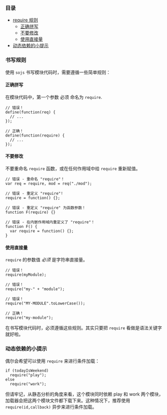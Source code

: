 ### 目录

* [require 规则](#rules)
    * [正确拼写](#)
    * [不要修改](#)
    * [使用直接量](#)
* [动态依赖的小提示](#)

### 书写规则

使用 `sojs` 书写模块代码时，需要遵循一些简单规则：

#### 正确拼写

在模块代码中，第一个参数 必须 命名为 `require`.

    // 错误！
    define(function(req) {
      // ...
    });

    // 正确！
    define(function(require) {
      // ...
    });

#### 不要修改

不要重命名 `require` 函数，或在任何作用域中给 `require` 重新赋值。

    // 错误 - 重命名 "require"！
    var req = require, mod = req("./mod");

    // 错误 - 重定义 "require"!
    require = function() {};

    // 错误 - 重定义 "require" 为函数参数！
    function F(require) {}

    // 错误 - 在内嵌作用域内重定义了 "require"！
    function F() {
      var require = function() {};
    }

#### 使用直接量

`require` 的参数值 <em>必须</em> 是字符串直接量。

    // 错误！
    require(myModule);

    // 错误！
    require("my-" + "module");

    // 错误！
    require("MY-MODULE".toLowerCase());

    // 正确！
    require("my-module");

  在书写模块代码时，必须遵循这些规则。其实只要把 `require` 看做是语法关键字就好啦。

### 动态依赖的小提示

偶尔会希望可以使用 `require` 来进行条件加载：

    if (todayIsWeekend)
      require("play");
    else
      require("work");

但请牢记，从静态分析的角度来看，这个模块同时依赖 play 和 work 两个模块，加载器会把这两个模块文件都下载下来。这种情况下，推荐使用 `require(id,callback)` 异步来进行条件加载。